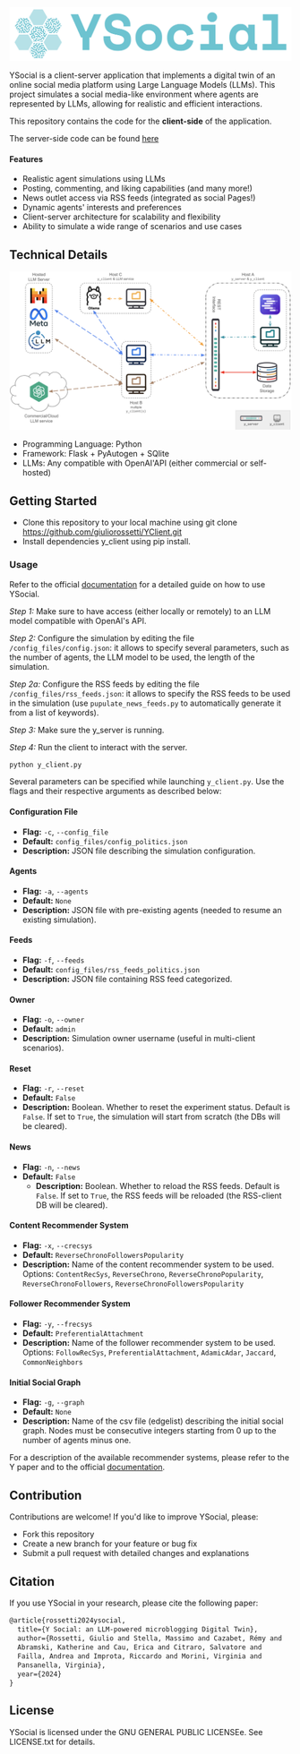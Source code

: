 ![img_1.png](docs/Ysocial.png)

YSocial is a client-server application that implements a digital twin of an online social media platform using Large Language Models (LLMs). 
This project simulates a social media-like environment where agents are represented by LLMs, allowing for realistic and efficient interactions.

This repository contains the code for the **client-side** of the application. 

The server-side code can be found [here](https://github.com/YSocialTwin/YServer)

#### Features

- Realistic agent simulations using LLMs
- Posting, commenting, and liking capabilities (and many more!)
- News outlet access via RSS feeds (integrated as social Pages!)
- Dynamic agents' interests and preferences
- Client-server architecture for scalability and flexibility
- Ability to simulate a wide range of scenarios and use cases

## Technical Details

![Schema](docs/schema.png)

- Programming Language: Python
- Framework: Flask + PyAutogen + SQlite
- LLMs: Any compatible with OpenAI'API (either commercial or self-hosted)

## Getting Started

- Clone this repository to your local machine using git clone https://github.com/giuliorossetti/YClient.git
- Install dependencies y_client using pip install. 

### Usage

Refer to the official [documentation](https://ysocialtwin.github.io/) for a detailed guide on how to use YSocial.

*Step 1:* Make sure to have access (either locally or remotely) to an LLM model compatible with OpenAI's API. 

*Step 2:* Configure the simulation by editing the file `/config_files/config.json`: it allows to specify several parameters, such as the number of agents, the LLM model to be used, the length of the simulation.

*Step 2a:* Configure the RSS feeds by editing the file `/config_files/rss_feeds.json`: it allows to specify the RSS feeds to be used in the simulation (use `pupulate_news_feeds.py` to automatically generate it from a list of keywords).

*Step 3:* Make sure the y_server is running.

*Step 4:* Run the client to interact with the server.

```bash
python y_client.py 
```

Several parameters can be specified while launching `y_client.py`. 
Use the flags and their respective arguments as described below:

#### Configuration File
- **Flag:** `-c`, `--config_file`
- **Default:** `config_files/config_politics.json`
- **Description:** JSON file describing the simulation configuration.

#### Agents
- **Flag:** `-a`, `--agents`
- **Default:** `None`
- **Description:** JSON file with pre-existing agents (needed to resume an existing simulation).

#### Feeds
- **Flag:** `-f`, `--feeds`
- **Default:** `config_files/rss_feeds_politics.json`
- **Description:** JSON file containing RSS feed categorized.

#### Owner
- **Flag:** `-o`, `--owner`
- **Default:** `admin`
- **Description:** Simulation owner username (useful in multi-client scenarios).

#### Reset
- **Flag:** `-r`, `--reset`
- **Default:** `False`
- **Description:** Boolean. Whether to reset the experiment status. Default is `False`. If set to `True`, the simulation will start from scratch (the DBs will be cleared).

#### News
- **Flag:** `-n`, `--news`
- **Default:** `False`
  - **Description:** Boolean. Whether to reload the RSS feeds. Default is `False`. If set to `True`, the RSS feeds will be reloaded (the RSS-client DB will be cleared).

#### Content Recommender System
- **Flag:** `-x`, `--crecsys`
- **Default:** `ReverseChronoFollowersPopularity`
- **Description:** Name of the content recommender system to be used. Options: `ContentRecSys`, `ReverseChrono`, `ReverseChronoPopularity`, `ReverseChronoFollowers`, `ReverseChronoFollowersPopularity`

#### Follower Recommender System
- **Flag:** `-y`, `--frecsys`
- **Default:** `PreferentialAttachment`
- **Description:** Name of the follower recommender system to be used. Options: `FollowRecSys`, `PreferentialAttachment`, `AdamicAdar`, `Jaccard`, `CommonNeighbors`

#### Initial Social Graph
- **Flag:** `-g`, `--graph`
- **Default:** `None`
- **Description:** Name of the csv file (edgelist) describing the initial social graph. Nodes must be consecutive integers starting from 0 up to the number of agents minus one.


For a description of the available recommender systems, please refer to the Y paper and to the official [documentation](https://ysocialtwin.github.io/).


## Contribution

Contributions are welcome! If you'd like to improve YSocial, please:

- Fork this repository
- Create a new branch for your feature or bug fix
- Submit a pull request with detailed changes and explanations

## Citation

If you use YSocial in your research, please cite the following paper:

```
@article{rossetti2024ysocial,
  title={Y Social: an LLM-powered microblogging Digital Twin},
  author={Rossetti, Giulio and Stella, Massimo and Cazabet, Rémy and 
  Abramski, Katherine and Cau, Erica and Citraro, Salvatore and 
  Failla, Andrea and Improta, Riccardo and Morini, Virginia and 
  Pansanella, Virginia},
  year={2024}
}
```

## License

YSocial is licensed under the GNU GENERAL PUBLIC LICENSEe. See LICENSE.txt for details.

